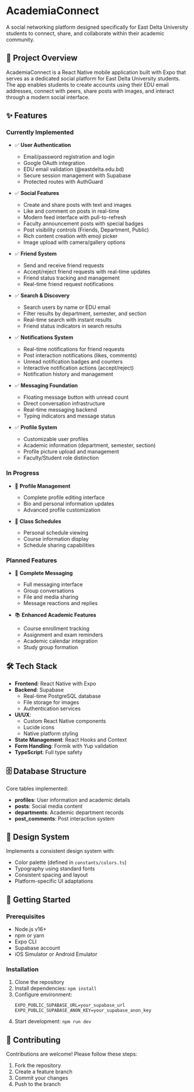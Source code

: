 # AcademiaConnect

A social networking platform designed specifically for East Delta University students to connect, share, and collaborate within their academic community.

## 🎯 Project Overview

AcademiaConnect is a React Native mobile application built with Expo that serves as a dedicated social platform for East Delta University students. The app enables students to create accounts using their EDU email addresses, connect with peers, share posts with images, and interact through a modern social interface.

## ✨ Features

### Currently Implemented

- ✅ **User Authentication**

  - Email/password registration and login
  - Google OAuth integration
  - EDU email validation (@eastdelta.edu.bd)
  - Secure session management with Supabase
  - Protected routes with AuthGuard

- ✅ **Social Features**

  - Create and share posts with text and images
  - Like and comment on posts in real-time
  - Modern feed interface with pull-to-refresh
  - Faculty announcement posts with special badges
  - Post visibility controls (Friends, Department, Public)
  - Rich content creation with emoji picker
  - Image upload with camera/gallery options

- ✅ **Friend System**

  - Send and receive friend requests
  - Accept/reject friend requests with real-time updates
  - Friend status tracking and management
  - Real-time friend request notifications

- ✅ **Search & Discovery**

  - Search users by name or EDU email
  - Filter results by department, semester, and section
  - Real-time search with instant results
  - Friend status indicators in search results

- ✅ **Notifications System**

  - Real-time notifications for friend requests
  - Post interaction notifications (likes, comments)
  - Unread notification badges and counters
  - Interactive notification actions (accept/reject)
  - Notification history and management

- ✅ **Messaging Foundation**

  - Floating message button with unread count
  - Direct conversation infrastructure
  - Real-time messaging backend
  - Typing indicators and message status

- ✅ **Profile System**
  - Customizable user profiles
  - Academic information (department, semester, section)
  - Profile picture upload and management
  - Faculty/Student role distinction

### In Progress

- 🚧 **Profile Management**

  - Complete profile editing interface
  - Bio and personal information updates
  - Advanced profile customization

- 🚧 **Class Schedules**
  - Personal schedule viewing
  - Course information display
  - Schedule sharing capabilities

### Planned Features

- 💬 **Complete Messaging**

  - Full messaging interface
  - Group conversations
  - File and media sharing
  - Message reactions and replies

- 📚 **Enhanced Academic Features**
  - Course enrollment tracking
  - Assignment and exam reminders
  - Academic calendar integration
  - Study group formation

## 🛠 Tech Stack

- **Frontend**: React Native with Expo
- **Backend**: Supabase
  - Real-time PostgreSQL database
  - File storage for images
  - Authentication services
- **UI/UX**:
  - Custom React Native components
  - Lucide icons
  - Native platform styling
- **State Management**: React Hooks and Context
- **Form Handling**: Formik with Yup validation
- **TypeScript**: Full type safety

## 🗄 Database Structure

Core tables implemented:

- **profiles**: User information and academic details
- **posts**: Social media content
- **departments**: Academic department records
- **post_comments**: Post interaction system

## 🎨 Design System

Implements a consistent design system with:

- Color palette (defined in `constants/colors.ts`)
- Typography using standard fonts
- Consistent spacing and layout
- Platform-specific UI adaptations

## 🚀 Getting Started

### Prerequisites

- Node.js v16+
- npm or yarn
- Expo CLI
- Supabase account
- iOS Simulator or Android Emulator

### Installation

1. Clone the repository
2. Install dependencies: `npm install`
3. Configure environment:
   ```env
   EXPO_PUBLIC_SUPABASE_URL=your_supabase_url
   EXPO_PUBLIC_SUPABASE_ANON_KEY=your_supabase_anon_key
   ```
4. Start development: `npm run dev`

## 📝 Contributing

Contributions are welcome! Please follow these steps:

1. Fork the repository
2. Create a feature branch
3. Commit your changes
4. Push to the branch
